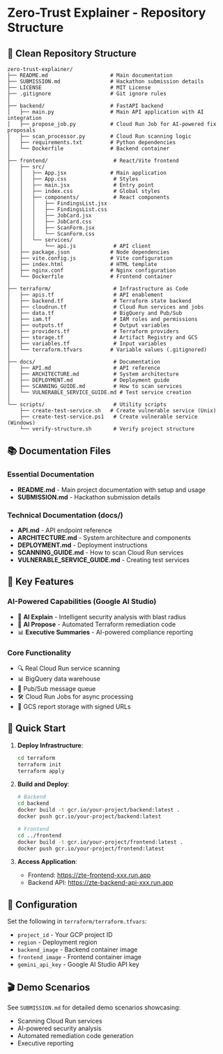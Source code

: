 # Zero-Trust Explainer - Repository Structure

## 📁 Clean Repository Structure

```
zero-trust-explainer/
├── README.md                    # Main documentation
├── SUBMISSION.md                # Hackathon submission details
├── LICENSE                      # MIT License
├── .gitignore                   # Git ignore rules
│
├── backend/                     # FastAPI backend
│   ├── main.py                  # Main API application with AI integration
│   ├── propose_job.py           # Cloud Run Job for AI-powered fix proposals
│   ├── scan_processor.py        # Cloud Run scanning logic
│   ├── requirements.txt         # Python dependencies
│   └── Dockerfile               # Backend container
│
├── frontend/                     # React/Vite frontend
│   ├── src/
│   │   ├── App.jsx              # Main application
│   │   ├── App.css               # Styles
│   │   ├── main.jsx              # Entry point
│   │   ├── index.css             # Global styles
│   │   ├── components/           # React components
│   │   │   ├── FindingsList.jsx
│   │   │   ├── FindingsList.css
│   │   │   ├── JobCard.jsx
│   │   │   ├── JobCard.css
│   │   │   ├── ScanForm.jsx
│   │   │   └── ScanForm.css
│   │   └── services/
│   │       └── api.js            # API client
│   ├── package.json             # Node dependencies
│   ├── vite.config.js           # Vite configuration
│   ├── index.html               # HTML template
│   ├── nginx.conf               # Nginx configuration
│   └── Dockerfile               # Frontend container
│
├── terraform/                    # Infrastructure as Code
│   ├── apis.tf                   # API enablement
│   ├── backend.tf                # Terraform state backend
│   ├── cloudrun.tf               # Cloud Run services and jobs
│   ├── data.tf                   # BigQuery and Pub/Sub
│   ├── iam.tf                    # IAM roles and permissions
│   ├── outputs.tf                # Output variables
│   ├── providers.tf              # Terraform providers
│   ├── storage.tf                # Artifact Registry and GCS
│   ├── variables.tf              # Input variables
│   └── terraform.tfvars         # Variable values (.gitignored)
│
├── docs/                         # Documentation
│   ├── API.md                    # API reference
│   ├── ARCHITECTURE.md           # System architecture
│   ├── DEPLOYMENT.md             # Deployment guide
│   ├── SCANNING_GUIDE.md         # How to scan services
│   └── VULNERABLE_SERVICE_GUIDE.md # Test service creation
│
└── scripts/                      # Utility scripts
    ├── create-test-service.sh   # Create vulnerable service (Unix)
    ├── create-test-service.ps1   # Create vulnerable service (Windows)
    └── verify-structure.sh       # Verify project structure
```

## 📚 Documentation Files

### Essential Documentation
- **README.md** - Main project documentation with setup and usage
- **SUBMISSION.md** - Hackathon submission details

### Technical Documentation (docs/)
- **API.md** - API endpoint reference
- **ARCHITECTURE.md** - System architecture and components
- **DEPLOYMENT.md** - Deployment instructions
- **SCANNING_GUIDE.md** - How to scan Cloud Run services
- **VULNERABLE_SERVICE_GUIDE.md** - Creating test services

## 🎯 Key Features

### AI-Powered Capabilities (Google AI Studio)
- 🤖 **AI Explain** - Intelligent security analysis with blast radius
- 🤖 **AI Propose** - Automated Terraform remediation code
- 📊 **Executive Summaries** - AI-powered compliance reporting

### Core Functionality
- 🔍 Real Cloud Run service scanning
- 📊 BigQuery data warehouse
- 🔄 Pub/Sub message queue
- 🛠️ Cloud Run Jobs for async processing
- 📁 GCS report storage with signed URLs

## 🚀 Quick Start

1. **Deploy Infrastructure**:
   ```bash
   cd terraform
   terraform init
   terraform apply
   ```

2. **Build and Deploy**:
   ```bash
   # Backend
   cd backend
   docker build -t gcr.io/your-project/backend:latest .
   docker push gcr.io/your-project/backend:latest
   
   # Frontend  
   cd ../frontend
   docker build -t gcr.io/your-project/frontend:latest .
   docker push gcr.io/your-project/frontend:latest
   ```

3. **Access Application**:
   - Frontend: https://zte-frontend-xxx.run.app
   - Backend API: https://zte-backend-api-xxx.run.app

## 📝 Configuration

Set the following in `terraform/terraform.tfvars`:
- `project_id` - Your GCP project ID
- `region` - Deployment region
- `backend_image` - Backend container image
- `frontend_image` - Frontend container image
- `gemini_api_key` - Google AI Studio API key

## 🎬 Demo Scenarios

See `SUBMISSION.md` for detailed demo scenarios showcasing:
- Scanning Cloud Run services
- AI-powered security analysis
- Automated remediation code generation
- Executive reporting

